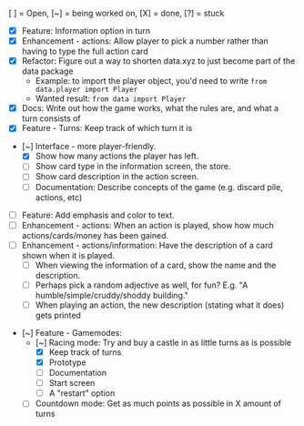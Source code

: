 [ ] = Open, [~] = being worked on, [X] = done, [?] = stuck

- [X] Feature: Information option in turn
- [X] Enhancement - actions: Allow player to pick a number rather than having to type the full action card
- [X] Refactor: Figure out a way to shorten data.xyz to just become part of the data package
    - Example: to import the player object, you'd need to write `from data.player import Player`
     - Wanted result: `from data import Player`
- [X] Docs: Write out how the game works, what the rules are, and what a turn consists of
- [X] Feature - Turns: Keep track of which turn it is
- [~] Interface - more player-friendly.
    - [X] Show how many actions the player has left.
    - [ ] Show card type in the information screen, the store.
    - [ ] Show card description in the action screen.
    - [ ] Documentation: Describe concepts of the game (e.g. discard pile, actions, etc)
- [ ] Feature: Add emphasis and color to text.
- [ ] Enhancement - actions: When an action is played, show how much actions/cards/money has been gained.
- [ ] Enhancement - actions/information: Have the description of a card shown when it is played.
    - [ ] When viewing the information of a card, show the name and the description.
    - [ ] Perhaps pick a random adjective as well, for fun? E.g. "A humble/simple/cruddy/shoddy building."
    - [ ] When playing an action, the new description (stating what it does) gets printed
- [~] Feature - Gamemodes:
    - [~] Racing mode: Try and buy a castle in as little turns as is possible
        - [X] Keep track of turns
        - [X] Prototype
        - [ ] Documentation
        - [ ] Start screen
        - [ ] A "restart" option
    - [ ] Countdown mode: Get as much points as possible in X amount of turns